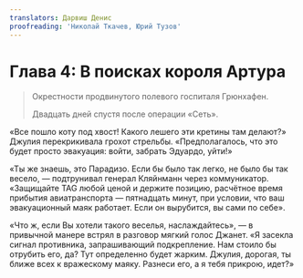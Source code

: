 ```yaml
---
translators: Дарвиш Денис
proofreading: 'Николай Ткачев, Юрий Тузов'
---
```


# Глава 4: В поисках короля Артура

> Окрестности продвинутого полевого госпиталя Грюнхафен.
>
> Двадцать дней спустя после операции «Сеть».

«Все пошло коту под хвост! Какого лешего эти кретины там делают?» Джулия перекрикивала грохот стрельбы. «Предполагалось, что это будет просто эвакуация: войти, забрать Эдуардо, уйти!»

«Ты же знаешь, это Парадизо. Если бы было так легко, не было бы так весело, — подтрунивал генерал Кляйнманн через коммуникатор. «Защищайте TAG любой ценой и держите позицию, расчётное время прибытия авиатранспорта — пятнадцать минут, при условии, что ваш эвакуационный маяк работает. Если он вырубится, вы сами по себе».

«Что ж, если Вы хотели такого веселья, наслаждайтесь», — в привычной манере встрял в разговор мягкий голос Джанет. «Я засекла сигнал противника, запрашивающий подкрепление. Нам стоило бы отрубить его, да? Тут определенно будет жарким. Джулия, дорогая, ты ближе всех к вражескому маяку. Разнеси его, а я тебя прикрою, идет?»

